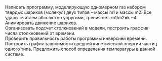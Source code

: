 Написать прпограмму, моделирующую одномерном газ набором твердых шариков (молекул) двух типов – массы m1 и массы m2. Все удары считаем абсолютно упругими, трения нет. m1/m2=k ~4  
Анимировать движение шариков.  
Организовать подсчет столкновений в модели, построить граффик числа столкновений от времени.  
Проверить правильность работы программы инверсией времени. 
Построить график зависимости средней кинетической энергии частиц одного типа.
Предложить способ определения температуры в данной системе.   